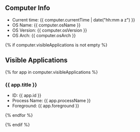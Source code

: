 ## Computer Info

- Current time: {{ computer.currentTime | date("hh:mm a z") }}
- OS Name: {{ computer.osName }}
- OS Version: {{ computer.osVersion }}
- OS Arch: {{ computer.osArch }}

{% if computer.visibleApplications is not empty %}

## Visible Applications

{% for app in computer.visibleApplications %}

### {{ app.title }}

- ID: {{ app.id }}
- Process Name: {{ app.processName }}
- Foreground: {{ app.foreground }}

{% endfor %}

{% endif %}